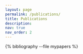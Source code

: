 ```yaml
---
layout: page
permalink: /publications/
title: Publications
description: 
nav: true
nav_order: 2
---
```

<!-- _pages/publications.md -->
<div class="publications">

{% bibliography --file mypapers %}

</div>
